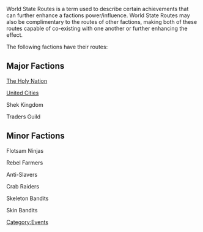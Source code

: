 World State Routes is a term used to describe certain [](World_States.md) achievements that can further enhance a
factions power/influence. World State Routes may also be complimentary
to the routes of other factions, making both of these routes capable of
co-existing with one another or further enhancing the effect.

The following factions have their routes:

## Major Factions

[The Holy Nation](The_Holy_Nation_Route.md "wikilink")

[United Cities](United_Cities_Route.md "wikilink")

Shek Kingdom

Traders Guild

## Minor Factions

Flotsam Ninjas

Rebel Farmers

Anti-Slavers

Crab Raiders

Skeleton Bandits

Skin Bandits

[Category:Events](Category:Events "wikilink")